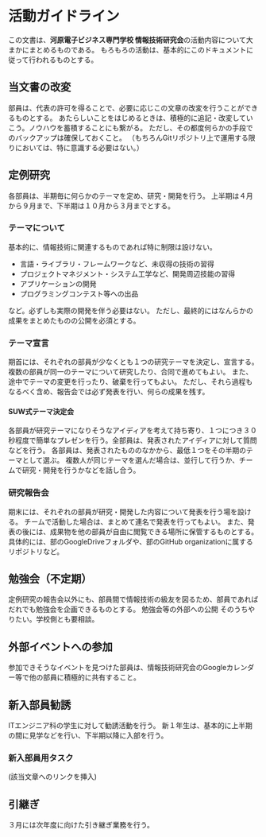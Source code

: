 # 活動ガイドライン
この文書は、**河原電子ビジネス専門学校 情報技術研究会**の活動内容について大まかにまとめるものである。
もろもろの活動は、基本的にこのドキュメントに従って行われるものとする。

## 当文書の改変
部員は、代表の許可を得ることで、必要に応じこの文章の改変を行うことができるものとする。
あたらしいことをはじめるときは、積極的に追記・改変していこう。ノウハウを蓄積することにも繋がる。
ただし、その都度何らかの手段でのバックアップは確保しておくこと。
（もちろんGitリポジトリ上で運用する限りにおいては、特に意識する必要はない。）

## 定例研究
各部員は、半期毎に何らかのテーマを定め、研究・開発を行う。
上半期は４月から９月まで、下半期は１０月から３月までとする。

### テーマについて
基本的に、情報技術に関連するものであれば特に制限は設けない。
+ 言語・ライブラリ・フレームワークなど、未収得の技術の習得
+ プロジェクトマネジメント・システム工学など、開発周辺技能の習得
+ アプリケーションの開発
+ プログラミングコンテスト等への出品

など。必ずしも実際の開発を伴う必要はない。
ただし、最終的にはなんらかの成果をまとめたものの公開を必須とする。

### テーマ宣言
期首には、それぞれの部員が少なくとも１つの研究テーマを決定し、宣言する。
複数の部員が同一のテーマについて研究したり、合同で進めてもよい。
また、途中でテーマの変更を行ったり、破棄を行ってもよい。
ただし、それら過程もなるべく含め、報告会では必ず発表を行い、何らの成果を残す。

#### SUW式テーマ決定会
各部員が研究テーマになりそうなアイディアを考えて持ち寄り、１つにつき３０秒程度で簡単なプレゼンを行う。全部員は、発表されたアイディアに対して質問などを行う。
各部員は、発表されたもののなかから、最低１つをその半期のテーマとして選ぶ。
複数人が同じテーマを選んだ場合は、並行して行うか、チームで研究・開発を行うかなどを話し合う。

### 研究報告会
期末には、それぞれの部員が研究・開発した内容について発表を行う場を設ける。
チームで活動した場合は、まとめて連名で発表を行ってもよい。
また、発表の後には、成果物を他の部員が自由に閲覧できる場所に保管するものとする。具体的には、部のGoogleDriveフォルダや、部のGitHub organizationに属するリポジトリなど。


## 勉強会（不定期）
定例研究の報告会以外にも、部員間で情報技術の級友を図るため、部員であればだれでも勉強会を企画できるものとする。
勉強会等の外部への公開
そのうちやりたい。学校側とも要相談。

## 外部イベントへの参加
参加できそうなイベントを見つけた部員は、情報技術研究会のGoogleカレンダー等で他の部員に積極的に共有すること。


## 新入部員勧誘
ITエンジニア科の学生に対して勧誘活動を行う。
新１年生は、基本的に上半期の間に見学などを行い、下半期以降に入部を行う。

### 新入部員用タスク
(該当文章へのリンクを挿入)

## 引継ぎ
３月には次年度に向けた引き継ぎ業務を行う。

